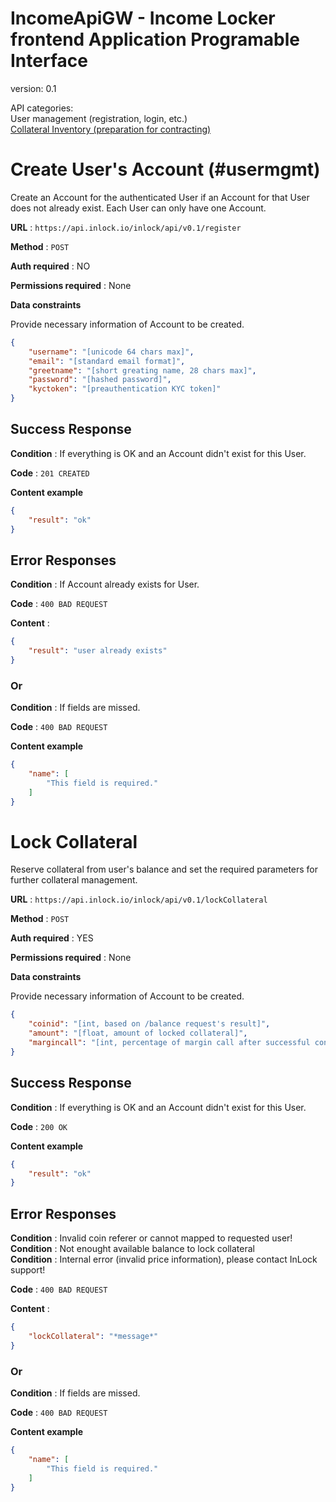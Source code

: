 # IncomeApiGW - Income Locker frontend Application Programable Interface 
version: 0.1

API categories:<br>
<a name='usermgmt'>User management (registration, login, etc.)</a><br>
<a href='#collat-handler' name='collat-handler'>Collateral Inventory (preparation for contracting)</a>
 

# Create User's Account (#usermgmt)

Create an Account for the authenticated User if an Account for that User does
not already exist. Each User can only have one Account.

**URL** : `https://api.inlock.io/inlock/api/v0.1/register`

**Method** : `POST`

**Auth required** : NO

**Permissions required** : None

**Data constraints**

Provide necessary information of Account to be created.

```json
{
    "username": "[unicode 64 chars max]",
    "email": "[standard email format]",
    "greetname": "[short greating name, 28 chars max]",
    "password": "[hashed password]",
    "kyctoken": "[preauthentication KYC token]"
}
```

## Success Response

**Condition** : If everything is OK and an Account didn't exist for this User.

**Code** : `201 CREATED`

**Content example**

```json
{
    "result": "ok"
}
```

## Error Responses

**Condition** : If Account already exists for User.

**Code** : `400 BAD REQUEST`

**Content** : 
```json
{
    "result": "user already exists"
}
```

### Or

**Condition** : If fields are missed.

**Code** : `400 BAD REQUEST`

**Content example**

```json
{
    "name": [
        "This field is required."
    ]
}
```

# [](#collat-handler)Lock Collateral 

Reserve collateral from user's balance and set the required parameters for further collateral management.

**URL** : `https://api.inlock.io/inlock/api/v0.1/lockCollateral`

**Method** : `POST`

**Auth required** : YES

**Permissions required** : None

**Data constraints**

Provide necessary information of Account to be created.

```json
{
    "coinid": "[int, based on /balance request's result]",
    "amount": "[float, amount of locked collateral]",
    "margincall": "[int, percentage of margin call after successful contracting]",
}
```

## Success Response

**Condition** : If everything is OK and an Account didn't exist for this User.

**Code** : `200 OK`

**Content example**

```json
{
    "result": "ok"
}
```

## Error Responses

**Condition** : Invalid coin referer or cannot mapped to requested user!<br>
**Condition** : Not enought available balance to lock collateral<br>
**Condition** : Internal error (invalid price information), please contact InLock support!

**Code** : `400 BAD REQUEST`

**Content** : 
```json
{
    "lockCollateral": "*message*"
}
```

### Or

**Condition** : If fields are missed.

**Code** : `400 BAD REQUEST`

**Content example**

```json
{
    "name": [
        "This field is required."
    ]
}
```


